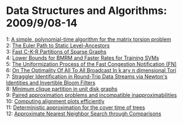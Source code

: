 # Data Structures and Algorithms: 2009/9/08-14  
1: [A simple, polynomial-time algorithm for the matrix torsion problem](https://doi.org/10.48550/arXiv.0806.2068)  
2: [The Euler Path to Static Level-Ancestors](https://doi.org/10.48550/arXiv.0909.1030)  
3: [Fast C-K-R Partitions of Sparse Graphs](https://doi.org/10.48550/arXiv.0809.1902)  
4: [Lower Bounds for BMRM and Faster Rates for Training SVMs](https://doi.org/10.48550/arXiv.0909.1334)  
5: [The Uniformization Process of the Fast Congestion Notification (FN)](https://doi.org/10.48550/arXiv.0909.1372)  
6: [On The Optimality Of All To All Broadcast In k ary n dimensional Tori](https://doi.org/10.48550/arXiv.0909.1374)  
7: [Straggler Identification in Round-Trip Data Streams via Newton's  Identities and Invertible Bloom Filters](https://doi.org/10.48550/arXiv.0704.3313)  
8: [Minimum clique partition in unit disk graphs](https://doi.org/10.48550/arXiv.0909.1552)  
9: [Paired approximation problems and incompatible inapproximabilities](https://doi.org/10.48550/arXiv.0909.1870)  
10: [Computing alignment plots efficiently](https://doi.org/10.48550/arXiv.0909.2000)  
11: [Deterministic approximation for the cover time of trees](https://doi.org/10.48550/arXiv.0909.2005)  
12: [Approximate Nearest Neighbor Search through Comparisons](https://doi.org/10.48550/arXiv.0909.2194)  